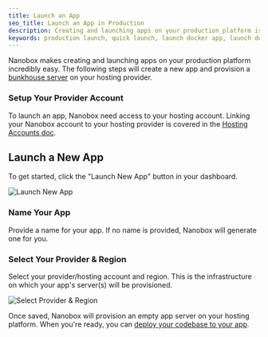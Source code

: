 ```yaml
---
title: Launch an App
seo_title: Launch an App in Production
description: Creating and launching apps on your production platform is incredibly easy with Nanobox.
keywords: production launch, quick launch, launch docker app, launch docker container, create new app, new app
---
```


Nanobox makes creating and launching apps on your production platform incredibly easy. The following steps will create a new app and provision a [bunkhouse server](/scaling/bunkhouse/) on your hosting provider.

### Setup Your Provider Account
To launch an app, Nanobox need access to your hosting account. Linking your Nanobox account to your hosting provider is covered in the [Hosting Accounts doc](/providers/hosting-accounts/).

## Launch a New App

To get started, click the "Launch New App" button in your dashboard.

![Launch New App](/assets/images/app-launch-button.png)

### Name Your App
Provide a name for your app. If no name is provided, Nanobox will generate one for you.

### Select Your Provider & Region
Select your provider/hosting account and region. This is the infrastructure on which your app's server(s) will be provisioned.

![Select Provider & Region](/assets/images/app-launch-provider-region.png)

Once saved, Nanobox will provision an empty app server on your hosting platform. When you're ready, you can [deploy your codebase to your app](/workflow/deploy-code/).
